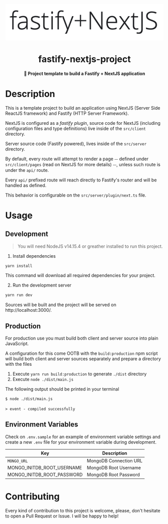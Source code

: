 <div align="center">
  <img src="./docs/artwork.png" height=" 118" width="518" />
  <h1>fastify-nextjs-project</h1>
  <h4 align="center">🐅 Project template to build a Fastify + NextJS application</h4>
</div>

# Description

This is a template project to build an application using NextJS (Server Side
ReactJS framework) and Fastify (HTTP Server Framework).

NextJS is configured as a _fastify plugin_, source code for NextJS (including
configuration files and type definitions) live inside of the `src/client`
directory.

Server source code (Fastify powered), lives inside of the `src/server` directory.

By default, every route will attempt to render a page ⏤ defined under
`src/client/pages` (read on NextJS for more details) ⏤, unless such route
is under the `api/` route.

Every `api/` prefixed route will reach directly to Fastify's router and will be
handled as defined.

This behavior is configurable on the `src/server/plugin/next.ts` file.

# Usage

## Development

> You will need NodeJS v14.15.4 or greather installed to run this project.

1. Install dependencies

```bash
yarn install
```

This command will download all required dependencies for your project.

2. Run the development server

```bash
yarn run dev
```

Sources will be built and the project will be served on http://localhost:3000/.

## Production

For production use you must build both client and server source into plain
JavaScript.

A configuration for this come OOTB with the `build:production` npm script
will build both client and server sources separately and prepare a directory
with the files

1. Execute `yarn run build:production` to generate `./dist` directory
2. Execute `node ./dist/main.js`

The following output should be printed in your terminal

```log
$ node ./dist/main.js

> event - compiled successfully
```

## Environment Variables

Check on `.env.sample` for an example of environment variable settings and
create a new `.env` file for your environment variable during development.

Key | Description
--- | ---
`MONGO_URL` | MongoDB Connection URL
MONGO_INITDB_ROOT_USERNAME | MongoDB Root Username
MONGO_INITDB_ROOT_PASSWORD | MongoDB Root Password

# Contributing

Every kind of contribution to this project is welcome, please, don't hesitate
to open a Pull Request or Issue. I will be happy to help!
